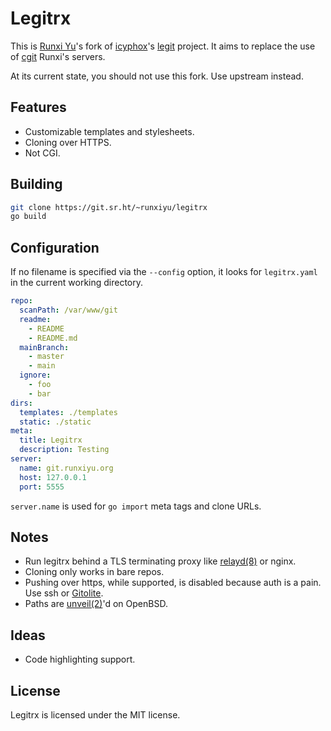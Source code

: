 # Legitrx

This is [Runxi Yu](https://runxiyu.org)'s fork of [icyphox](https://icyphox.sh/)'s [legit](https://git.icyphox.sh/legit/) project. It aims to replace the use of [cgit](https://git.zx2c4.com/cgit/about/) Runxi's servers.

At its current state, you should not use this fork. Use upstream instead.

## Features

- Customizable templates and stylesheets.
- Cloning over HTTPS.
- Not CGI.

## Building

```sh
git clone https://git.sr.ht/~runxiyu/legitrx
go build
```

## Configuration

If no filename is specified via the `--config` option, it looks for `legitrx.yaml` in the current working directory.

```yaml
repo:
  scanPath: /var/www/git
  readme:
    - README
    - README.md
  mainBranch:
    - master
    - main
  ignore:
    - foo
    - bar
dirs:
  templates: ./templates
  static: ./static
meta:
  title: Legitrx
  description: Testing
server:
  name: git.runxiyu.org
  host: 127.0.0.1
  port: 5555
  ```

`server.name` is used for `go import` meta tags and clone URLs.

## Notes

- Run legitrx behind a TLS terminating proxy like [relayd(8)](https://man.openbsd.org/relayd.8) or nginx.
- Cloning only works in bare repos.
- Pushing over https, while supported, is disabled because auth is a pain. Use ssh or [Gitolite](https://gitolite.com/gitolite/).
- Paths are [unveil(2)](https://man.openbsd.org/unveil.2)'d on OpenBSD.

## Ideas

- Code highlighting support.

## License

Legitrx is licensed under the MIT license.
